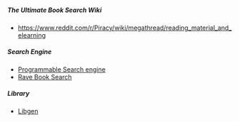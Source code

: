 ##### The Ultimate Book Search Wiki
- https://www.reddit.com/r/Piracy/wiki/megathread/reading_material_and_elearning

##### Search Engine
- [Programmable Search engine](https://cse.google.com/cse?cx=c46414ccb6a943e39)
- [Rave Book Search](https://idleendeavor.github.io/booksearch/#gsc.tab=0)

##### Library
- [Libgen](http://libgen.rs/)